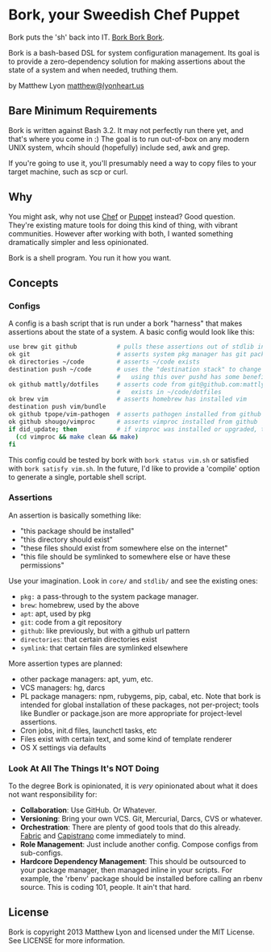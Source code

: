 # Bork, your Sweedish Chef Puppet

Bork puts the 'sh' back into IT. [Bork Bork Bork](https://www.youtube.com/results?search_query=swedish+chef).

Bork is a bash-based DSL for system configuration management.  Its goal is to provide a zero-dependency solution for making assertions about the state of a system and when needed, truthing them.

by Matthew Lyon <matthew@lyonheart.us>

## Bare Minimum Requirements

Bork is written against Bash 3.2. It may not perfectly run there yet, and that's where you come in :) The goal is to run out-of-box on any modern UNIX system, whcih should (hopefully) include sed, awk and grep.

If you're going to use it, you'll presumably need a way to copy files to your target machine, such as scp or curl.

## Why

You might ask, why not use [Chef][] or [Puppet][] instead? Good question.  They're existing mature tools for doing this kind of thing, with vibrant communities. However after working with both, I wanted something dramatically simpler and less opinionated.

Bork is a shell program. You run it how you want.

## Concepts

### Configs

A config is a bash script that is run under a bork "harness" that makes assertions about the state of a system. A basic config would look like this: 

``` bash
use brew git github           # pulls these assertions out of stdlib into use
ok git                        # asserts system pkg manager has git package installed
ok directories ~/code         # asserts ~/code exists
destination push ~/code       # uses the "destination stack" to change the working directory
                              #   using this over pushd has some benefits
ok github mattly/dotfiles     # asserts code from git@github.com:mattly/dotfiles 
                              #   exists in ~/code/dotfiles
ok brew vim                   # asserts homebrew has installed vim
destination push vim/bundle
ok github tpope/vim-pathogen  # asserts pathogen installed from github
ok github shougo/vimproc      # asserts vimproc installed from github
if did_update; then           # if vimproc was installed or upgraded, then re-run make
  (cd vimproc && make clean && make)
fi
```

This config could be tested by bork with `bork status vim.sh` or satisfied with `bork satisfy vim.sh`. In the future, I'd like to provide a 'compile' option to generate a single, portable shell script.

### Assertions

An assertion is basically something like:
- "this package should be installed"
- "this directory should exist"
- "these files should exist from somewhere else on the internet"
- "this file should be symlinked to somewhere else or have these permissions"

Use your imagination. Look in `core/` and `stdlib/` and see the existing ones:

* `pkg:` a pass-through to the system package manager. 
* `brew`: homebrew, used by the above
* `apt`: apt, used by pkg
* `git`: code from a git repository
* `github`: like previously, but with a github url pattern
* `directories`: that certain directories exist
* `symlink`: that certain files are symlinked elsewhere

More assertion types are planned:

* other package managers: apt, yum, etc.
* VCS managers: hg, darcs
* PL package managers: npm, rubygems, pip, cabal, etc. Note that bork is intended for global installation of these packages, not per-project; tools like Bundler or package.json are more appropriate for project-level assertions.
* Cron jobs, init.d files, launchctl tasks, etc
* Files exist with certain text, and some kind of template renderer
* OS X settings via defaults

### Look At All The Things It's NOT Doing

To the degree Bork is opinionated, it is *very* opinionated about what it does not want responsibility for:

- **Collaboration**: Use GitHub. Or Whatever.
- **Versioning**: Bring your own VCS. Git, Mercurial, Darcs, CVS or whatever.
- **Orchestration**: There are plenty of good tools that do this already.  [Fabric][] and [Capistrano][] come immediately to mind.
- **Role Management**: Just include another config. Compose configs from sub-configs.
- **Hardcore Dependency Management**: This should be outsourced to your package manager, then managed inline in your scripts. For example, the 'rbenv' package should be installed before calling an rbenv source. This is coding 101, people. It ain't that hard.

## License

Bork is copyright 2013 Matthew Lyon and licensed under the MIT License. See LICENSE for more information.

[rbenv]: https://github.com/sstephenson/rbenv
[nodenv]: https://github.com/OiNutter/nodenv
[Chef]: http://www.opscode.com/chef/
[Puppet]: http://puppetlabs.com/
[Fabric]: http://docs.fabfile.org/
[Capistrano]: http://capistranorb.com/
